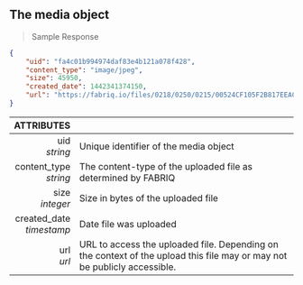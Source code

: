 ## The media object
> Sample Response

```json
{
    "uid": "fa4c01b994974daf83e4b121a078f428",
    "content_type": "image/jpeg",
    "size": 45950,
    "created_date": 1442341374150,
    "url": "https://fabriq.io/files/0218/0250/0215/00524CF105F2B817EEACE7ACE7AFFC17BA26"
}
```

ATTRIBUTES ||
---------:| -----------
uid<br>*string*  | Unique identifier of the media object
content_type<br>*string*  | The content-type of the uploaded file as determined by FABRIQ
size<br>*integer*  | Size in bytes of the uploaded file
created_date<br>*timestamp*  | Date file was uploaded
url<br>*url*  | URL to access the uploaded file.  Depending on the context of the upload this file may or may not be publicly accessible.
